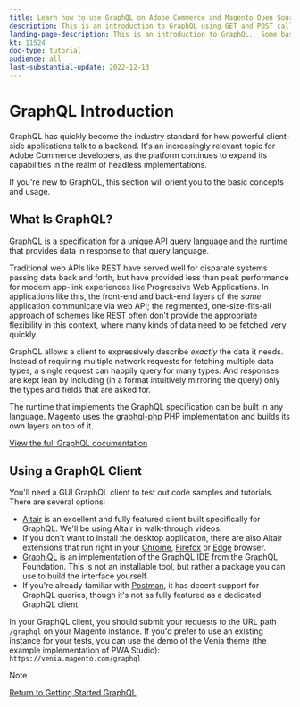 ```yaml
---
title: Learn how to use GraphQL on Adobe Commerce and Magento Open Source
description: This is an introduction to GraphQL using GET and POST calls for Adobe Commerce and Magento Open source
landing-page-description: This is an introduction to GraphQL.  Some basics are covered and describing some tools available to making your GraphQL requests.
kt: 11524
doc-type: tutorial
audience: all
last-substantial-update: 2022-12-13
---
```

# GraphQL Introduction

GraphQL has quickly become the industry standard for how powerful client-side applications talk to a backend. It's an
increasingly relevant topic for Adobe Commerce developers, as the platform continues to expand its capabilities in the
realm of headless implementations.

If you're new to GraphQL, this section will orient you to the basic concepts and usage.

## What Is GraphQL?

GraphQL is a specification for a unique API query language and the runtime that provides data in response to that query
language.

Traditional web APIs like REST have served well for disparate systems passing data back and forth, but have provided less
than peak performance for modern app-link experiences like Progressive Web Applications. In applications like this, the
front-end and back-end layers of the _same_ application communicate via web API; the regimented, one-size-fits-all approach
of schemes like REST often don't provide the appropriate flexibility in this context, where many kinds of data need to be 
fetched very quickly.

GraphQL allows a client to expressively describe _exactly_ the data it needs.
Instead of requiring multiple network requests for fetching multiple data types, a single request can happily query for many
types. And responses are kept lean by including (in a format intuitively mirroring the query) only the types and fields
that are asked for.

The runtime that implements the GraphQL specification can be built in any language. Magento uses the
[graphql-php](https://webonyx.github.io/graphql-php/) PHP implementation and builds its own layers on top of it.

[View the full GraphQL documentation](https://graphql.org/learn)

## Using a GraphQL Client

You'll need a GUI GraphQL client to test out code samples and tutorials. There are several options:

* [Altair](https://altairgraphql.dev/) is an excellent and fully featured client built specifically for GraphQL. We'll be
  using Altair in walk-through videos.
* If you don't want to install the desktop application, there are also Altair extensions that run right in your
  [Chrome](https://chrome.google.com/webstore/detail/altair-graphql-client/flnheeellpciglgpaodhkhmapeljopja),
  [Firefox](https://addons.mozilla.org/en-US/firefox/addon/altair-graphql-client/)
  or [Edge](https://microsoftedge.microsoft.com/addons/detail/altair-graphql-client/kpggioiimijgcalmnfnalgglgooonopa) browser.
* [GraphiQL](https://github.com/graphql/graphiql/tree/main/packages/graphiql) is an implementation of the GraphQL IDE from
  the GraphQL Foundation. This is not an installable tool, but rather a package you can use to build the interface yourself.
* If you're already familiar with [Postman](https://www.postman.com/), it has decent support for GraphQL queries, though
  it's not as fully featured as a dedicated GraphQL client.

In your GraphQL client, you should submit your requests to the URL path `/graphql` on your Magento instance. If you'd prefer
to use an existing instance for your tests, you can use the demo of the Venia theme (the example implementation of PWA
Studio): `https://venia.magento.com/graphql`

>[!NOTE]
>
>[Return to Getting Started GraphQL](./getting-started-graphql.md)
